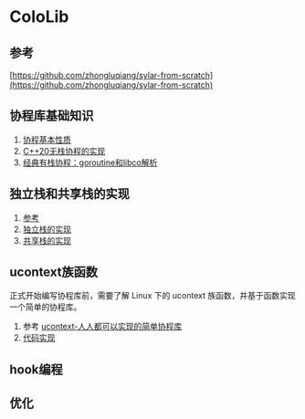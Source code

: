 # ColoLib

## 参考

[https://github.com/zhongluqiang/sylar-from-scratch](https://github.com/zhongluqiang/sylar-from-scratch)

## 协程库基础知识

1. [协程基本性质](doc/协程基本性质.md)
2. [C++20无栈协程的实现](doc/C++20无栈协程的实现.md)
3. [经典有栈协程：goroutine和libco解析](doc/有栈协程.md)

## 独立栈和共享栈的实现

1. [参考](https://cloud.tencent.com/developer/article/1945309)
2. [独立栈的实现](src/independentStack)
3. [共享栈的实现](src/sharedStack)

## ucontext族函数

正式开始编写协程库前，需要了解 Linux 下的 ucontext 族函数，并基于函数实现一个简单的协程库。

1. 参考 [ucontext-人人都可以实现的简单协程库](https://developer.aliyun.com/article/52886)
2. [代码实现](src/uthread)

## hook编程

## 优化
